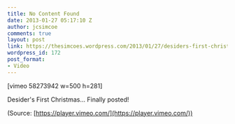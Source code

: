 ```yaml
---
title: No Content Found
date: 2013-01-27 05:17:10 Z
author: jcsimcoe
comments: true
layout: post
link: https://thesimcoes.wordpress.com/2013/01/27/desiders-first-christmas-finally-posted/
wordpress_id: 172
post_format:
- Video
---
```


[vimeo 58273942 w=500 h=281]


Desider's First Christmas… Finally posted!

(Source: [https://player.vimeo.com/](https://player.vimeo.com/))
